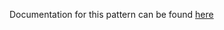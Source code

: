 Documentation for this pattern can be found [here](https://github.com/awslabs/aws-solutions-constructs/blob/main/source/patterns/%40aws-solutions-constructs/aws-lambda-elasticachememcached/README.adoc)

